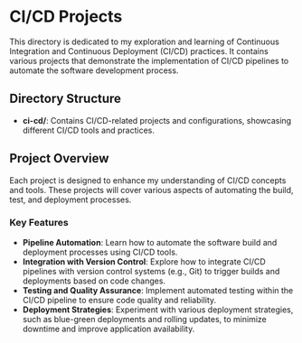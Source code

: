 # CI/CD Projects

This directory is dedicated to my exploration and learning of Continuous Integration and Continuous Deployment (CI/CD) practices. It contains various projects that demonstrate the implementation of CI/CD pipelines to automate the software development process.

## Directory Structure

- **ci-cd/**: Contains CI/CD-related projects and configurations, showcasing different CI/CD tools and practices.

## Project Overview

Each project is designed to enhance my understanding of CI/CD concepts and tools. These projects will cover various aspects of automating the build, test, and deployment processes.

### Key Features

- **Pipeline Automation**: Learn how to automate the software build and deployment processes using CI/CD tools.
- **Integration with Version Control**: Explore how to integrate CI/CD pipelines with version control systems (e.g., Git) to trigger builds and deployments based on code changes.
- **Testing and Quality Assurance**: Implement automated testing within the CI/CD pipeline to ensure code quality and reliability.
- **Deployment Strategies**: Experiment with various deployment strategies, such as blue-green deployments and rolling updates, to minimize downtime and improve application availability.
